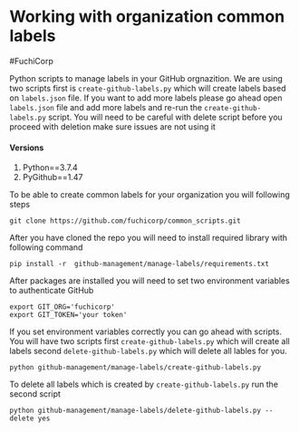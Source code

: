 # Working with organization common labels 
#FuchiCorp

Python scripts to manage labels in your GitHub orgnazition. We are using two scripts first is  `create-github-labels.py` which will create labels based on `labels.json` file. If you want to add more labels please go ahead open `labels.json` file and add more labels and re-run the `create-github-labels.py` script. You will need to be careful with delete script before you proceed with deletion make sure issues are not using it 

#### Versions
1. Python==3.7.4
2. PyGithub==1.47

To be able to create common labels for your organization you will following steps
```
git clone https://github.com/fuchicorp/common_scripts.git
```

After you have cloned the repo you will need to install required library with following command

```
pip install -r  github-management/manage-labels/requirements.txt
```

After packages are installed you will need to set two environment variables to authenticate GitHub 

```
export GIT_ORG='fuchicorp'
export GIT_TOKEN='your token'
```

If you set environment variables correctly you can go ahead with scripts. You will have two scripts first `create-github-labels.py` which will create all labels second `delete-github-labels.py` which  will delete all lables for you.

```
python github-management/manage-labels/create-github-labels.py   
```


To delete all labels which is created by `create-github-labels.py` run the second script 

```
python github-management/manage-labels/delete-github-labels.py --delete yes
```


